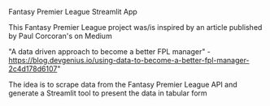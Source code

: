 Fantasy Premier League Streamlit App

This Fantasy Premier League project was/is inspired by an article published by Paul Corcoran's on Medium 

"A data driven approach to become a better FPL manager" - https://blog.devgenius.io/using-data-to-become-a-better-fpl-manager-2c4d178d6107"

The idea is to scrape data from the Fantasy Premier League API and generate a Streamlit tool to present the data in tabular form
